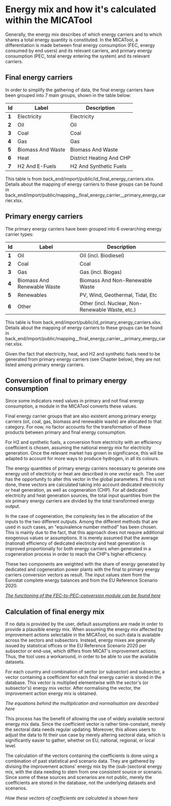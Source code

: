 Energy mix and how it's calculated within the MICATool
============

Generally, the energy mix describes of which energy carriers and to which shares
a total energy quantity is constituted. 
In the MICATool, a differentiation is made between final energy consumption (FEC, energy consumed by end users)
and its relevant carriers, and primary energy consumption (PEC, total energy entering the system)
and its relevant carriers.

Final energy carriers
-----

In order to simplify the gathering of data, the final energy carriers have been grouped 
into 7 main groups, shown in the table below:

| **Id** | **Label**         | **Description**          |
|--------|-------------------|--------------------------|
| **1**  | Electricity       | Electricity              |
| **2**  | Oil               | Oil                      |
| **3**  | Coal              | Coal                     |
| **4**  | Gas               | Gas                      |
| **5**  | Biomass And Waste | Biomass And Waste        |
| **6**  | Heat              | District Heating And CHP |
| **7**  | H2 And E\-Fuels   | H2 And Synthetic Fuels   |

This table is from back_end/import/public/id_final_energy_carriers.xlsx.
Details about the mapping of energy carriers to these groups can be found in
back_end/import/public/mapping__final_energy_carrier__primary_energy_carrier.xlsx.

Primary energy carriers
-----

The primary energy carriers have been grouped into 6 overarching energy carrier types:

| **Id** | **Label**                   | **Description**                                       |
|--------|-----------------------------|-------------------------------------------------------|
| **1**  | Oil                         | Oil \(incl\. Biodiesel\)                              |
| **2**  | Coal                        | Coal                                                  |
| **3**  | Gas                         | Gas \(incl\. Biogas\)                                 |
| **4**  | Biomass And Renewable Waste | Biomass And Non\-Renewable Waste                      |
| **5**  | Renewables                  | PV, Wind, Geothermal, Tidal, Etc                      |
| **6**  | Other                       | Other \(incl\. Nuclear, Non\-Renewable Waste, etc\.\) |


This table is from back_end/import/public/id_primary_energy_carriers.xlsx.
Details about the mapping of energy carriers to these groups can be found in
back_end/import/public/mapping__final_energy_carrier__primary_energy_carrier.xlsx.

Given the fact that electricity, heat, and H2 and synthetic fuels need to be generated
from primary energy carriers (see Chapter below), they are not listed among 
primary energy carriers.

Conversion of final to primary energy consumption
-----

Since some indicators need values in primary and not final energy consumption, a module
in the MICATool converts these values.

Final energy carrier groups that are also existent among primary energy carriers 
(oil, coal, gas, biomass and renewable waste) are allocated to that category. For 
now, no factor accounts for the transformation of these products between primary
and final energy consumption.

For H2 and synthetic fuels, a conversion from electricity with an efficiency coefficient
is chosen, assuming the national energy mix for electricity generation. Once the 
relevant market has grown in significance, this will be adapted to
account for more ways to produce hydrogen, in all its colours.

The energy quantities of primary energy carriers necessary to generate one energy 
unit of electricity or heat are described in one vector each. The user has the
opportunity to alter this vector in the global parameters. If this is not done, 
these vectors are calculated taking into account dedicated electricity or heat
generation, as well as cogeneration (CHP). For all dedicated electricity and heat 
generation sources, the total input quantities from the six primary energy carriers are 
divided by the total transformed energy output.

In the case of cogeneration, the complexity lies in the allocation of the inputs to the 
two different outputs. Among the different methods that are used in such cases, an
"equivalence number method" has been chosen. This is mainly due to the fact, that this
approach does not require additional exogenous values or assumptions. It is merely
assumed that the average (national) efficiency of dedicated electricity and heat
generation is improved proportionally for both energy carriers when generated in a
cogeneration process in order to reach the CHP's higher efficiency. 

These two components are weighted with the share of energy generated by dedicated and
cogeneration power plants with the final to primary energy carriers conversion vectors
as result. The input values stem from the Eurostat complete energy balances and from
the EU Reference Scenario 2020.

[*The functioning of the FEC-to-PEC-conversion module can be found here*](chi_calc)

Calculation of final energy mix
----
If no data is provided by the user, default assumptions are made in order to provide
a plausible energy mix.
When assuming the energy mix affected by improvement actions selectable in the MICATool,
no such data is available across the sectors and subsectors. Instead, energy mixes are 
generally issued by statistical offices or the EU Reference Scenario 2020 per subsector
or end-use, which differs from MICAT's improvement actions. Thus, the tool uses a 
workaround, in order to be able to use the available datasets. 

For each country and combination of sector (or subsector) and subsector, 
a vector containing a coefficient for each final energy carrier is stored in the database. 
This vector is multiplied elementwise with the sector's (or subsector's) energy mix vector.
After normalising the vector, the improvement action energy mix is obtained.

*The equations behind the multiplication and normalisation are described here*

This process has the benefit of allowing the use of widely available sectoral energy mix
data. Since the coefficient vector is rather time-constant, merely the sectoral data needs
regular updating. Moreover, this allows users to adjust the data to fit their use case by
merely altering sectoral data, which is significantly easier to gather, whether on EU,
national, regional, or local level.

The calculation of the vectors containing the coefficients is done using a combination of
past statistical and scenario data. They are gathered by divising the improvement actions' 
energy mix by the (sub-)sectoral energy mix, with the data needing to stem from one 
consistent source or scenario. Since some of these sources and scenarios are not public, 
merely the coefficients are stored in the database, not the underlying datasets and scenarios.

*How these vectors of coefficients are calculated is shown here*













